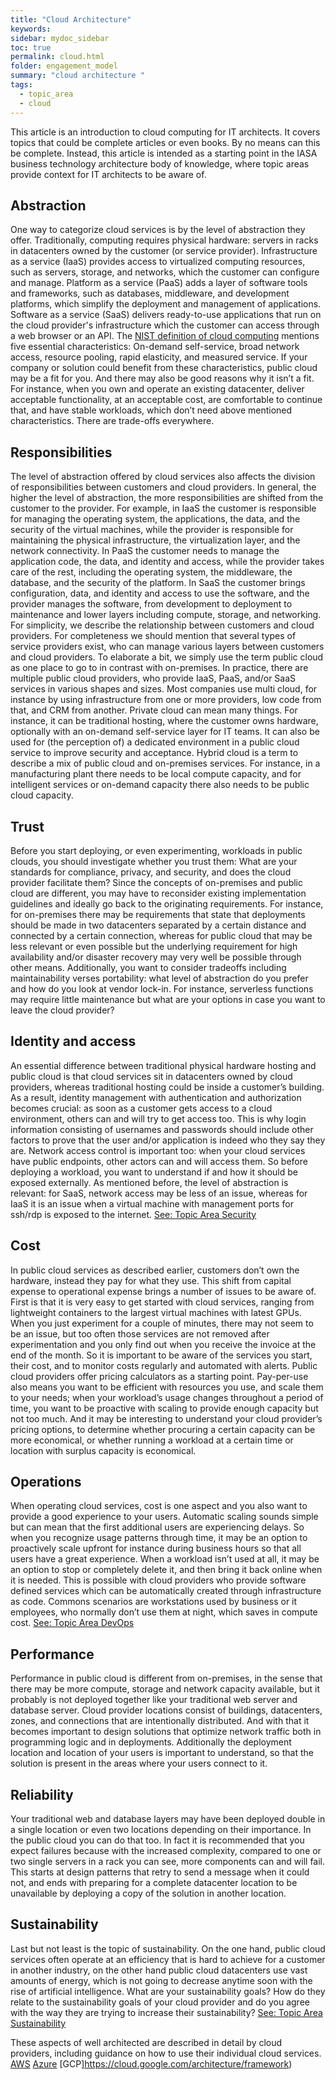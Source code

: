 ```yaml
---
title: "Cloud Architecture"
keywords: 
sidebar: mydoc_sidebar
toc: true
permalink: cloud.html
folder: engagement_model
summary: "cloud architecture "
tags: 
  - topic_area
  - cloud
---
```


This article is an introduction to cloud computing for IT architects. It covers topics that could be complete articles or even books. By no means can this be complete. Instead, this article is intended as a starting point in the IASA business technology architecture body of knowledge, where topic areas provide context for IT architects to be aware of. 

## Abstraction
One way to categorize cloud services is by the level of abstraction they offer. Traditionally, computing requires physical hardware: servers in racks in datacenters owned by the customer (or service provider). Infrastructure as a service (IaaS) provides access to virtualized computing resources, such as servers, storage, and networks, which the customer can configure and manage. Platform as a service (PaaS) adds a layer of software tools and frameworks, such as databases, middleware, and development platforms, which simplify the deployment and management of applications. Software as a service (SaaS) delivers ready-to-use applications that run on the cloud provider's infrastructure which the customer can access through a web browser or an API.
The [NIST definition of cloud computing](https://csrc.nist.gov/pubs/sp/800/145/final) mentions five essential characteristics: On-demand self-service, broad network access, resource pooling, rapid elasticity, and measured service. If your company or solution could benefit from these characteristics, public cloud may be a fit for you. And there may also be good reasons why it isn’t a fit. For instance, when you own and operate an existing datacenter, deliver acceptable functionality, at an acceptable cost, are comfortable to continue that, and have stable workloads, which don’t need above mentioned characteristics. There are trade-offs everywhere. 

## Responsibilities
The level of abstraction offered by cloud services also affects the division of responsibilities between customers and cloud providers. In general, the higher the level of abstraction, the more responsibilities are shifted from the customer to the provider. For example, in IaaS the customer is responsible for managing the operating system, the applications, the data, and the security of the virtual machines, while the provider is responsible for maintaining the physical infrastructure, the virtualization layer, and the network connectivity. In PaaS the customer needs to manage the application code, the data, and identity and access, while the provider takes care of the rest, including the operating system, the middleware, the database, and the security of the platform. In SaaS the customer brings configuration, data, and identity and access to use the software, and the provider manages the software, from development to deployment to maintenance and lower layers including compute, storage, and networking.
For simplicity, we describe the relationship between customers and cloud providers. For completeness we should mention that several types of service providers exist, who can manage various layers between customers and cloud providers. To elaborate a bit, we simply use the term public cloud as one place to go to in contrast with on-premises. In practice, there are multiple public cloud providers, who provide IaaS, PaaS, and/or SaaS services in various shapes and sizes. Most companies use multi cloud, for instance by using infrastructure from one or more providers, low code from that, and CRM from another. Private cloud can mean many things. For instance, it can be traditional hosting, where the customer owns hardware, optionally with an on-demand self-service layer for IT teams. It can also be used for (the perception of) a dedicated environment in a public cloud service to improve security and acceptance. Hybrid cloud is a term to describe a mix of public cloud and on-premises services. For instance, in a manufacturing plant there needs to be local compute capacity, and for intelligent services or on-demand capacity there also needs to be public cloud capacity. 

## Trust
Before you start deploying, or even experimenting, workloads in public clouds, you should investigate whether you trust them: What are your standards for compliance, privacy, and security, and does the cloud provider facilitate them? Since the concepts of on-premises and public cloud are different, you may have to reconsider existing implementation guidelines and ideally go back to the originating requirements. For instance, for on-premises there may be requirements that state that deployments should be made in two datacenters separated by a certain distance and connected by a certain connection, whereas for public cloud that may be less relevant or even possible but the underlying requirement for high availability and/or disaster recovery may very well be possible through other means. Additionally, you want to consider tradeoffs including maintainability verses portability: what level of abstraction do you prefer and how do you look at vendor lock-in. For instance, serverless functions may require little maintenance but what are your options in case you want to leave the cloud provider? 

## Identity and access
An essential difference between traditional physical hardware hosting and public cloud is that cloud services sit in datacenters owned by cloud providers, whereas traditional hosting could be inside a customer’s building. As a result, identity management with authentication and authorization becomes crucial: as soon as a customer gets access to a cloud environment, others can and will try to get access too. This is why login information consisting of usernames and passwords should include other factors to prove that the user and/or application is indeed who they say they are. 
Network access control is important too: when your cloud services have public endpoints, other actors can and will access them. So before deploying a workload, you want to understand if and how it should be exposed externally. As mentioned before, the level of abstraction is relevant: for SaaS, network access may be less of an issue, whereas for IaaS it is an issue when a virtual machine with management ports for ssh/rdp is exposed to the internet. 
[See: Topic Area Security](./security.md)

## Cost
In public cloud services as described earlier, customers don’t own the hardware, instead they pay for what they use. This shift from capital expense to operational expense brings a number of issues to be aware of. First is that it is very easy to get started with cloud services, ranging from lightweight containers to the largest virtual machines with latest GPUs. When you just experiment for a couple of minutes, there may not seem to be an issue, but too often those services are not removed after experimentation and you only find out when you receive the invoice at the end of the month. So it is important to be aware of the services you start, their cost, and to monitor costs regularly and automated with alerts. Public cloud providers offer pricing calculators as a starting point. Pay-per-use also means you want to be efficient with resources you use, and scale them to your needs; when your workload’s usage changes throughout a period of time, you want to be proactive with scaling to provide enough capacity but not too much. And it may be interesting to understand your cloud provider’s pricing options, to determine whether procuring a certain capacity can be more economical, or whether running a workload at a certain time or location with surplus capacity is economical. 

## Operations
When operating cloud services, cost is one aspect and you also want to provide a good experience to your users. Automatic scaling sounds simple but can mean that the first additional users are experiencing delays. So when you recognize usage patterns through time, it may be an option to proactively scale upfront for instance during business hours so that all users have a great experience. When a workload isn’t used at all, it may be an option to stop or completely delete it, and then bring it back online when it is needed. This is possible with cloud providers who provide software defined services which can be automatically created through infrastructure as code. Commons scenarios are workstations used by business or it employees, who normally don’t use them at night, which saves in compute cost. 
[See: Topic Area DevOps](./dev_ops.md)

## Performance 
Performance in public cloud is different from on-premises, in the sense that there may be more compute, storage and network capacity available, but it probably is not deployed together like your traditional web server and database server. Cloud provider locations consist of buildings, datacenters, zones, and connections that are intentionally distributed. And with that it becomes important to design solutions that optimize network traffic both in programming logic and in deployments. Additionally the deployment location and location of your users is important to understand, so that the solution is present in the areas where your users connect to it. 

## Reliability
Your traditional web and database layers may have been deployed double in a single location or even two locations depending on their importance. In the public cloud you can do that too. In fact it is recommended that you expect failures because with the increased complexity, compared to one or two single servers in a rack you can see, more components can and will fail. This starts at design patterns that retry to send a message when it could not, and ends with preparing for a complete datacenter location to be unavailable by deploying a copy of the solution in another location. 

## Sustainability
Last but not least is the topic of sustainability. On the one hand, public cloud services often operate at an efficiency that is hard to achieve for a customer in another industry, on the other hand public cloud datacenters use vast amounts of energy, which is not going to decrease anytime soon with the rise of artificial intelligence. What are your sustainability goals? How do they relate to the sustainability goals of your cloud provider and do you agree with the way they are trying to increase their sustainability?
[See: Topic Area Sustainability](./sustainability.md)

These aspects of well architected are described in detail by cloud providers, including guidance on how to use their individual cloud services. 
[AWS](https://aws.amazon.com/architecture/well-architected/)
[Azure](https://learn.microsoft.com/azure/well-architected/)
[GCP]https://cloud.google.com/architecture/framework)

